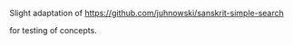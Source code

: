 
Slight adaptation of https://github.com/juhnowski/sanskrit-simple-search

for testing of concepts.

